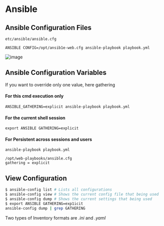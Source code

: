 # Ansible

## Ansible Configuration Files
`etc/ansible/ansible.cfg`

`ANSIBLE CONFIG=/opt/ansib1e-web.cfg ansible-playbook playbook.yml`

![image](https://github.com/user-attachments/assets/c39d5cb1-02a5-4a1e-955b-daf6be245bc5)

## Ansible Configuration Variables

If you want to override only one value, here gathering

#### For this cmd execution only
`ANSIBLE_GATHERING=explicit ansible-playbook playbook.yml`

#### For the current shell session
`export ANSIBLE GATHERING=explicit`

#### For Persistent across sessions and users
`ansible-playbook playbook.yml`

```
/opt/web-playbooks/ansible.cfg
gathering = explicit
```

## View Configuration
 ```bash
$ ansible-config list # Lists all configurations
$ ansible-config view # Shows the current config file that being used
$ ansible-config dump # Shows the current settings that being used
$ export ANSIBLE GATHERING=exp1icit
ansible-config dump | grep GATHERING
```

Two types of Inventory formats are *.ini* and *.yaml*

